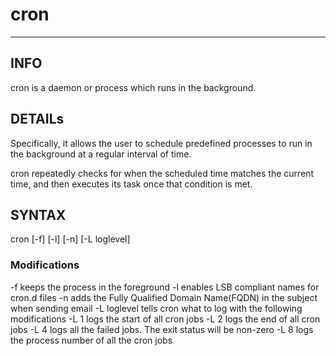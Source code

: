 # cron
-------------
## INFO

cron is a daemon or process which runs in the background.

## DETAILs

Specifically, it allows the user to schedule predefined processes to run in the background at a regular interval of time.

cron repeatedly checks for when the scheduled time matches the current time, and then executes its task once that condition is met.

## SYNTAX

cron [-f] [-l] [-n] [-L loglevel]

### Modifications

-f keeps the process in the foreground
-l enables LSB compliant names for cron.d files
-n adds the Fully Qualified Domain Name(FQDN) in the subject when sending email
-L loglevel tells cron what to log with the following modifications
-L 1 logs the start of all cron jobs
-L 2 logs the end of all cron jobs
-L 4 logs all the failed jobs. The exit status will be non-zero
-L 8 logs the process number of all the cron jobs
